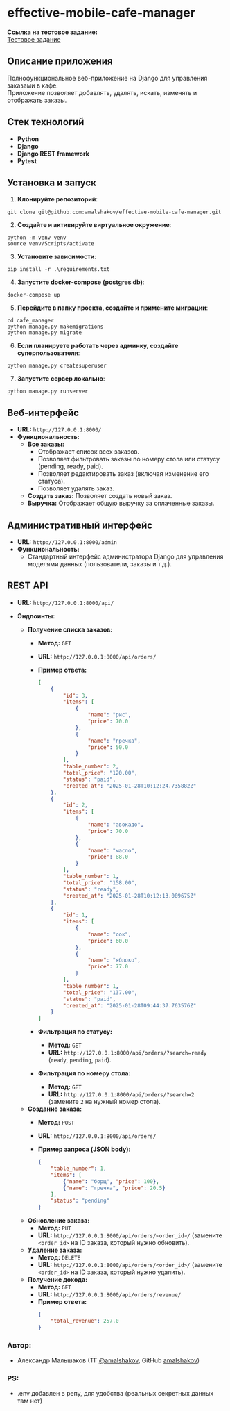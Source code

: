 # effective-mobile-cafe-manager

**Ссылка на тестовое задание:**  
[Тестовое задание](https://docs.google.com/document/d/1-VJZRZhaWjtcqN-edMS2EKp621eMHqho9hPaZWSe8Og/edit?tab=t.0#heading=h.c8vqchg2yga1)

## Описание приложения

Полнофункциональное веб-приложение на Django для управления заказами в кафе.  
Приложение позволяет добавлять, удалять, искать, изменять и отображать заказы.

## Стек технологий

- **Python**
- **Django**
- **Django REST framework**
- **Pytest**

## Установка и запуск

1. **Клонируйте репозиторий**:
```
git clone git@github.com:amalshakov/effective-mobile-cafe-manager.git
```
2. **Создайте и активируйте виртуальное окружение**:
```
python -m venv venv
source venv/Scripts/activate
```
3. **Установите зависимости**:
```
pip install -r .\requirements.txt
```
4. **Запустите docker-compose (postgres db)**:
```
docker-compose up
```
5. **Перейдите в папку проекта, создайте и примените миграции**:
```
cd cafe_manager
python manage.py makemigrations
python manage.py migrate
```
6. **Если планируете работать через админку, создайте суперпользователя**:
```
python manage.py createsuperuser
```
7. **Запустите сервер локально**:
```
python manage.py runserver
```

## Веб-интерфейс

*   **URL:** `http://127.0.0.1:8000/`
*   **Функциональность:**
    *   **Все заказы:**
        *   Отображает список всех заказов.
        *   Позволяет фильтровать заказы по номеру стола или статусу (pending, ready, paid).
        *   Позволяет редактировать заказ (включая изменение его статуса).
        *   Позволяет удалять заказ.
    *   **Создать заказ:** Позволяет создать новый заказ.
    *   **Выручка:** Отображает общую выручку за оплаченные заказы.

## Административный интерфейс

*   **URL:** `http://127.0.0.1:8000/admin`
*   **Функциональность:**
    *   Стандартный интерфейс администратора Django для управления моделями данных (пользователи, заказы и т.д.).

## REST API

*   **URL:** `http://127.0.0.1:8000/api/`
*   **Эндпоинты:**

    *   **Получение списка заказов:**
        *   **Метод:** `GET`
        *   **URL:** `http://127.0.0.1:8000/api/orders/`
        *   **Пример ответа:**

            ```json
            [
                {
                    "id": 3,
                    "items": [
                        {
                            "name": "рис",
                            "price": 70.0
                        },
                        {
                            "name": "гречка",
                            "price": 50.0
                        }
                    ],
                    "table_number": 2,
                    "total_price": "120.00",
                    "status": "paid",
                    "created_at": "2025-01-28T10:12:24.735882Z"
                },
                {
                    "id": 2,
                    "items": [
                        {
                            "name": "авокадо",
                            "price": 70.0
                        },
                        {
                            "name": "масло",
                            "price": 88.0
                        }
                    ],
                    "table_number": 1,
                    "total_price": "158.00",
                    "status": "ready",
                    "created_at": "2025-01-28T10:12:13.089675Z"
                },
                {
                    "id": 1,
                    "items": [
                        {
                            "name": "сок",
                            "price": 60.0
                        },
                        {
                            "name": "яблоко",
                            "price": 77.0
                        }
                    ],
                    "table_number": 1,
                    "total_price": "137.00",
                    "status": "paid",
                    "created_at": "2025-01-28T09:44:37.763576Z"
                }
            ]
            ```

        *   **Фильтрация по статусу:**
            *   **Метод:** `GET`
            *   **URL:** `http://127.0.0.1:8000/api/orders/?search=ready` (`ready`, `pending`, `paid`).
        *   **Фильтрация по номеру стола:**
            *   **Метод:** `GET`
            *   **URL:** `http://127.0.0.1:8000/api/orders/?search=2` (замените `2` на нужный номер стола).
    *   **Создание заказа:**
        *   **Метод:** `POST`
        *   **URL:** `http://127.0.0.1:8000/api/orders/`
        *   **Пример запроса (JSON body):**

            ```json
            {
                "table_number": 1,
                "items": [
                    {"name": "борщ", "price": 100},
                    {"name": "гречка", "price": 20.5}
                ],
                "status": "pending"
            }
            ```
    *   **Обновление заказа:**
        *   **Метод:** `PUT`
        *   **URL:** `http://127.0.0.1:8000/api/orders/<order_id>/` (замените `<order_id>` на ID заказа, который нужно обновить).
    *   **Удаление заказа:**
        *   **Метод:** `DELETE`
        *   **URL:** `http://127.0.0.1:8000/api/orders/<order_id>/` (замените `<order_id>` на ID заказа, который нужно удалить).
    *   **Получение дохода:**
        *   **Метод:** `GET`
        *   **URL:** `http://127.0.0.1:8000/api/orders/revenue/`
        *   **Пример ответа:**
            ```json
            {
                "total_revenue": 257.0
            }
            ```


### Автор:
- Александр Мальшаков (ТГ [@amalshakov](https://t.me/amalshakov), GitHub [amalshakov](https://github.com/amalshakov/))

### PS:
- .env добавлен в репу, для удобства (реальных секретных данных там нет)